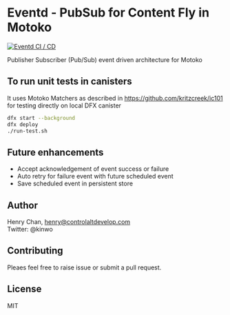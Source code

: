 # Eventd - PubSub for Content Fly in Motoko

[![Eventd CI / CD](https://github.com/contentflydapp/eventd/actions/workflows/dev.yml/badge.svg?branch=main)](https://github.com/contentflydapp/eventd/actions/workflows/dev.yml)

Publisher Subscriber (Pub/Sub) event driven architecture for Motoko

## To run unit tests in canisters

It uses Motoko Matchers as described in https://github.com/kritzcreek/ic101 for testing directly on local DFX canister

```bash
dfx start --background
dfx deploy
./run-test.sh
```

## Future enhancements

-   Accept acknowledgement of event success or failure
-   Auto retry for failure event with future scheduled event
-   Save scheduled event in persistent store

## Author

Henry Chan, henry@controlaltdevelop.com  
Twitter: @kinwo

## Contributing

Pleaes feel free to raise issue or submit a pull request.

## License

MIT
